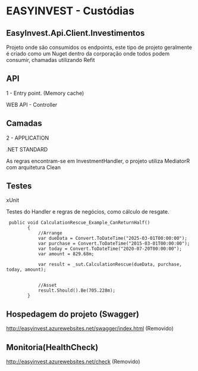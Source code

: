 # EASYINVEST - Custódias

## EasyInvest.Api.Client.Investimentos
Projeto onde são consumidos os endpoints, este tipo de projeto geralmente é criado como um Nuget dentro da corporação onde todos podem consumir, chamadas utilizando Refit

## API

1 - Entry point. (Memory cache)

WEB API - Controller

## Camadas

2 - APPLICATION

.NET STANDARD 

As regras encontram-se em InvestmentHandler, o projeto utiliza MediatorR com arquitetura Clean

## Testes

xUnit

Testes do Handler e regras de negócios, como cálculo de resgate.

```
 public void CalculationRescue_Example_CanReturnHalf()
        {
            //Arrange
            var dueData = Convert.ToDateTime("2025-03-01T00:00:00");
            var purchase = Convert.ToDateTime("2015-03-01T00:00:00");
            var today = Convert.ToDateTime("2020-07-20T00:00:00");
            var amount = 829.68m;

            var result = _sut.CalculationRescue(dueData, purchase, today, amount);


            //Asset
            result.Should().Be(705.228m);
        }

```


## Hospedagem do projeto (Swagger)
http://easyinvest.azurewebsites.net/swagger/index.html (Removido)

## Monitoria(HealthCheck)
http://easyinvest.azurewebsites.net/check (Removido)
